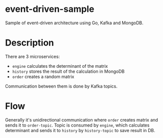 # event-driven-sample

Sample of event-driven architecture using Go, Kafka and MongoDB.

# Description

There are 3 microservices:

- `engine` calculates the determinant of the matrix
- `history` stores the result of the calculation in MongoDB
- `order` creates a random matrix

Communication between them is done by Kafka topics.

# Flow

Generally it's unidirectional communication where `order` creates matrix and sends it to `order-topic`. Topic is
consumed by `engine`, which calculates determinant and sends it to `history` by `history-topic` to save result in DB.